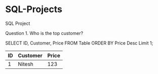 # SQL-Projects
SQL Project


Question 1. Who is the top customer?

SELECT ID, Customer, Price FROM Table
ORDER BY Price Desc
Limit 1;

ID|Customer|Price
---|---|---|
1|Nitesh|123


